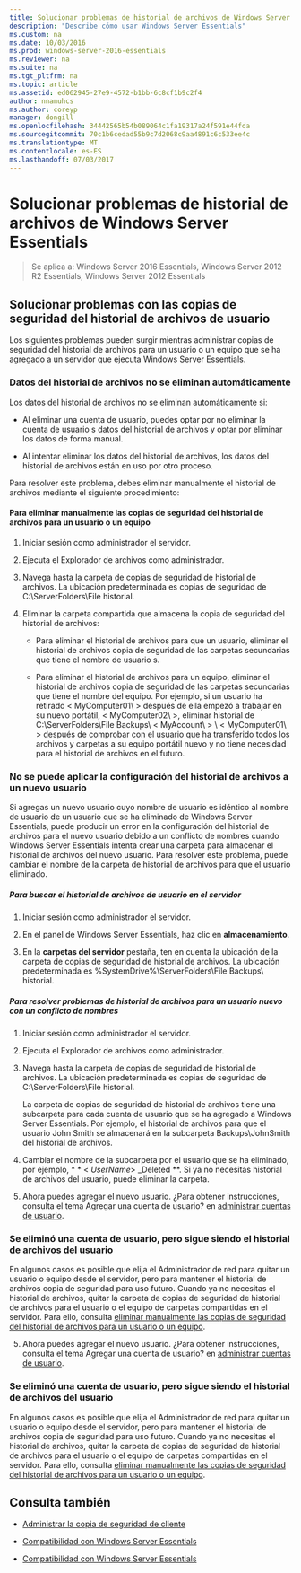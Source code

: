 ```yaml
---
title: Solucionar problemas de historial de archivos de Windows Server Essentials
description: "Describe cómo usar Windows Server Essentials"
ms.custom: na
ms.date: 10/03/2016
ms.prod: windows-server-2016-essentials
ms.reviewer: na
ms.suite: na
ms.tgt_pltfrm: na
ms.topic: article
ms.assetid: ed062945-27e9-4572-b1bb-6c8cf1b9c2f4
author: nnamuhcs
ms.author: coreyp
manager: dongill
ms.openlocfilehash: 34442565b54b089064c1fa19317a24f591e44fda
ms.sourcegitcommit: 70c1b6cedad55b9c7d2068c9aa4891c6c533ee4c
ms.translationtype: MT
ms.contentlocale: es-ES
ms.lasthandoff: 07/03/2017
---
```

# <a name="troubleshoot-file-history-in-windows-server-essentials"></a>Solucionar problemas de historial de archivos de Windows Server Essentials

>Se aplica a: Windows Server 2016 Essentials, Windows Server 2012 R2 Essentials, Windows Server 2012 Essentials 
  
## <a name="troubleshoot-issues-with-user-file-history-backups"></a>Solucionar problemas con las copias de seguridad del historial de archivos de usuario  
 Los siguientes problemas pueden surgir mientras administrar copias de seguridad del historial de archivos para un usuario o un equipo que se ha agregado a un servidor que ejecuta Windows Server Essentials.  
  
### <a name="file-history-data-is-not-automatically-deleted"></a>Datos del historial de archivos no se eliminan automáticamente  
 Los datos del historial de archivos no se eliminan automáticamente si:  
  
-   Al eliminar una cuenta de usuario, puedes optar por no eliminar la cuenta de usuario s datos del historial de archivos y optar por eliminar los datos de forma manual.  
  
-   Al intentar eliminar los datos del historial de archivos, los datos del historial de archivos están en uso por otro proceso.  
  
 Para resolver este problema, debes eliminar manualmente el historial de archivos mediante el siguiente procedimiento:  
  
####  <a name="BKMK_manuallyDelete"></a>Para eliminar manualmente las copias de seguridad del historial de archivos para un usuario o un equipo  
  
1.  Iniciar sesión como administrador el servidor.  
  
2.  Ejecuta el Explorador de archivos como administrador.  
  
3.  Navega hasta la carpeta de copias de seguridad de historial de archivos. La ubicación predeterminada es copias de seguridad de C:\ServerFolders\File historial.  
  
4.  Eliminar la carpeta compartida que almacena la copia de seguridad del historial de archivos:  
  
    -   Para eliminar el historial de archivos para que un usuario, eliminar el historial de archivos copia de seguridad de las carpetas secundarias que tiene el nombre de usuario s.  
  
    -   Para eliminar el historial de archivos para un equipo, eliminar el historial de archivos copia de seguridad de las carpetas secundarias que tiene el nombre del equipo. Por ejemplo, si un usuario ha retirado < MyComputer01\ > después de ella empezó a trabajar en su nuevo portátil, < MyComputer02\ >, eliminar historial de C:\ServerFolders\File Backups\\ < MyAccount\ > \\ < MyComputer01\ > después de comprobar con el usuario que ha transferido todos los archivos y carpetas a su equipo portátil nuevo y no tiene necesidad para el historial de archivos en el futuro.  
  
### <a name="cannot-apply-file-history-setting-to-a-new-user"></a>No se puede aplicar la configuración del historial de archivos a un nuevo usuario  
 Si agregas un nuevo usuario cuyo nombre de usuario es idéntico al nombre de usuario de un usuario que se ha eliminado de Windows Server Essentials, puede producir un error en la configuración del historial de archivos para el nuevo usuario debido a un conflicto de nombres cuando Windows Server Essentials intenta crear una carpeta para almacenar el historial de archivos del nuevo usuario. Para resolver este problema, puede cambiar el nombre de la carpeta de historial de archivos para que el usuario eliminado.  
  
##### <a name="to-locate-user-file-history-on-the-server"></a>Para buscar el historial de archivos de usuario en el servidor  
  
1.  Iniciar sesión como administrador el servidor.  
  
2.  En el panel de Windows Server Essentials, haz clic en **almacenamiento**.  
  
3.  En la **carpetas del servidor** pestaña, ten en cuenta la ubicación de la carpeta de copias de seguridad de historial de archivos. La ubicación predeterminada es %SystemDrive%\ServerFolders\File Backups\\ historial.  
  
##### <a name="to-resolve-file-history-issues-for-a-new-user-with-a-name-conflict"></a>Para resolver problemas de historial de archivos para un usuario nuevo con un conflicto de nombres  
  
1.  Iniciar sesión como administrador el servidor.  
  
2.  Ejecuta el Explorador de archivos como administrador.  
  
3.  Navega hasta la carpeta de copias de seguridad de historial de archivos. La ubicación predeterminada es copias de seguridad de C:\ServerFolders\File historial.  
  
     La carpeta de copias de seguridad de historial de archivos tiene una subcarpeta para cada cuenta de usuario que se ha agregado a Windows Server Essentials. Por ejemplo, el historial de archivos para que el usuario John Smith se almacenará en la subcarpeta Backups\JohnSmith del historial de archivos.  
  
4.  Cambiar el nombre de la subcarpeta por el usuario que se ha eliminado, por ejemplo, * * < *UserName*> _Deleted **. Si ya no necesitas historial de archivos del usuario, puede eliminar la carpeta.  
  

5.  Ahora puedes agregar el nuevo usuario. ¿Para obtener instrucciones, consulta el tema Agregar una cuenta de usuario? en [administrar cuentas de usuario](../manage/Manage-User-Accounts-in-Windows-Server-Essentials.md).  
  
### <a name="a-user-account-was-removed-but-the-users-file-history-remains"></a>Se eliminó una cuenta de usuario, pero sigue siendo el historial de archivos del usuario  
 En algunos casos es posible que elija el Administrador de red para quitar un usuario o equipo desde el servidor, pero para mantener el historial de archivos copia de seguridad para uso futuro. Cuando ya no necesitas el historial de archivos, quitar la carpeta de copias de seguridad de historial de archivos para el usuario o el equipo de carpetas compartidas en el servidor. Para ello, consulta [eliminar manualmente las copias de seguridad del historial de archivos para un usuario o un equipo](Troubleshoot-File-History-in-Windows-Server-Essentials.md#BKMK_manuallyDelete).  

5.  Ahora puedes agregar el nuevo usuario. ¿Para obtener instrucciones, consulta el tema Agregar una cuenta de usuario? en [administrar cuentas de usuario](../manage/Manage-User-Accounts-in-Windows-Server-Essentials.md).  
  
### <a name="a-user-account-was-removed-but-the-users-file-history-remains"></a>Se eliminó una cuenta de usuario, pero sigue siendo el historial de archivos del usuario  
 En algunos casos es posible que elija el Administrador de red para quitar un usuario o equipo desde el servidor, pero para mantener el historial de archivos copia de seguridad para uso futuro. Cuando ya no necesitas el historial de archivos, quitar la carpeta de copias de seguridad de historial de archivos para el usuario o el equipo de carpetas compartidas en el servidor. Para ello, consulta [eliminar manualmente las copias de seguridad del historial de archivos para un usuario o un equipo](../support/Troubleshoot-File-History-in-Windows-Server-Essentials.md#BKMK_manuallyDelete).  

  
## <a name="see-also"></a>Consulta también  
  
-   [Administrar la copia de seguridad de cliente](../manage/Manage-Client-Computer-Backup-in-Windows-Server-Essentials.md)  
  

-   [Compatibilidad con Windows Server Essentials](Support-Windows-Server-Essentials.md)

-   [Compatibilidad con Windows Server Essentials](../support/Support-Windows-Server-Essentials.md)


